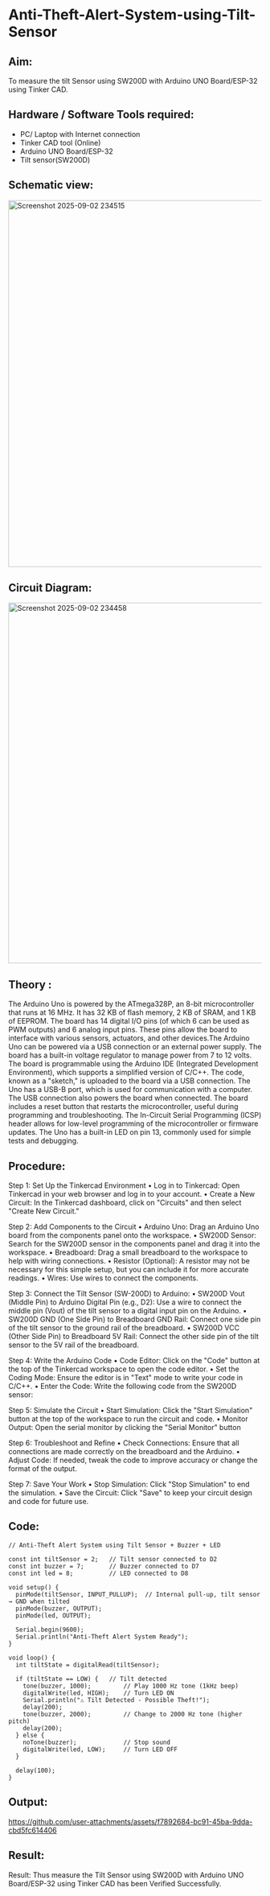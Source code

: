 # Anti-Theft-Alert-System-using-Tilt-Sensor

## Aim: 
To measure the tilt Sensor using SW200D with Arduino UNO Board/ESP-32 using Tinker CAD.

## Hardware / Software Tools required:
- PC/ Laptop with Internet connection
- Tinker CAD tool (Online)
- Arduino UNO Board/ESP-32
- Tilt sensor(SW200D)

## Schematic view:
<img width="976" height="729" alt="Screenshot 2025-09-02 234515" src="https://github.com/user-attachments/assets/d5d45b75-353b-4bba-8da3-7c29b30bb12f" />


## Circuit Diagram:
<img width="817" height="717" alt="Screenshot 2025-09-02 234458" src="https://github.com/user-attachments/assets/76b3ea43-975d-46fb-8018-f08cedb66166" />

 
## Theory :
 The Arduino Uno is powered by the ATmega328P, an 8-bit microcontroller that runs at 16 MHz. It has 32 KB of flash memory, 2 KB of SRAM, and 1 KB of EEPROM. The board has 14 digital I/O pins (of which 6 can be used as PWM outputs) and 6 analog input pins. These pins allow the board to interface with various sensors, actuators, and other devices.The Arduino Uno can be powered via a USB connection or an external power supply. The board has a built-in voltage regulator to manage power from 7 to 12 volts.
The board is programmable using the Arduino IDE (Integrated Development Environment), which supports a simplified version of C/C++. The code, known as a "sketch," is uploaded to the board via a USB connection. The Uno has a USB-B port, which is used for communication with a computer. The USB connection also powers the board when connected. The board includes a reset button that restarts the microcontroller, useful during programming and troubleshooting. The In-Circuit Serial Programming (ICSP) header allows for low-level programming of the microcontroller or firmware updates. The Uno has a built-in LED on pin 13, commonly used for simple tests and debugging.


## Procedure:

Step 1: Set Up the Tinkercad Environment
•	Log in to Tinkercad: Open Tinkercad in your web browser and log in to your account.
•	Create a New Circuit: In the Tinkercad dashboard, click on "Circuits" and then select "Create New Circuit."

Step 2: Add Components to the Circuit
•	Arduino Uno: Drag an Arduino Uno board from the components panel onto the workspace.
•	SW200D Sensor: Search for the SW200D sensor in the components panel and drag it into the workspace.
•	Breadboard: Drag a small breadboard to the workspace to help with wiring connections.
•	Resistor (Optional): A resistor may not be necessary for this simple setup, but you can include it for more accurate readings.
•	Wires: Use wires to connect the components.

Step 3: Connect the Tilt Sensor (SW-200D) to Arduino:
•	SW200D Vout (Middle Pin) to Arduino Digital Pin (e.g., D2): Use a wire to connect the middle pin (Vout) of the tilt sensor to a digital input pin on the Arduino.
•	SW200D GND (One Side Pin) to Breadboard GND Rail: Connect one side pin of the tilt sensor to the ground rail of the breadboard.
•	SW200D VCC (Other Side Pin) to Breadboard 5V Rail: Connect the other side pin of the tilt sensor to the 5V rail of the breadboard.

Step 4: Write the Arduino Code
•	Code Editor: Click on the "Code" button at the top of the Tinkercad workspace to open the code editor.
•	Set the Coding Mode: Ensure the editor is in "Text" mode to write your code in C/C++.
•	Enter the Code: Write the following code from the SW200D sensor:

Step 5: Simulate the Circuit
•	Start Simulation: Click the "Start Simulation" button at the top of the workspace to run the circuit and code.
•	Monitor Output: Open the serial monitor by clicking the "Serial Monitor" button 

Step 6: Troubleshoot and Refine
•	Check Connections: Ensure that all connections are made correctly on the breadboard and the Arduino.
•	Adjust Code: If needed, tweak the code to improve accuracy or change the format of the output.

Step 7: Save Your Work
•	Stop Simulation: Click "Stop Simulation" to end the simulation.
•	Save the Circuit: Click "Save" to keep your circuit design and code for future use.

## Code:
```
// Anti-Theft Alert System using Tilt Sensor + Buzzer + LED

const int tiltSensor = 2;   // Tilt sensor connected to D2
const int buzzer = 7;       // Buzzer connected to D7
const int led = 8;          // LED connected to D8

void setup() {
  pinMode(tiltSensor, INPUT_PULLUP);  // Internal pull-up, tilt sensor → GND when tilted
  pinMode(buzzer, OUTPUT);
  pinMode(led, OUTPUT);

  Serial.begin(9600);
  Serial.println("Anti-Theft Alert System Ready");
}

void loop() {
  int tiltState = digitalRead(tiltSensor);

  if (tiltState == LOW) {   // Tilt detected
    tone(buzzer, 1000);         // Play 1000 Hz tone (1kHz beep)
    digitalWrite(led, HIGH);    // Turn LED ON
    Serial.println("⚠️ Tilt Detected - Possible Theft!");
    delay(200);
    tone(buzzer, 2000);         // Change to 2000 Hz tone (higher pitch)
    delay(200);
  } else {
    noTone(buzzer);             // Stop sound
    digitalWrite(led, LOW);     // Turn LED OFF
  }

  delay(100);
}

```


## Output:

https://github.com/user-attachments/assets/f7892684-bc91-45ba-9dda-cbd5fc614406

## Result:

Result: Thus measure the Tilt Sensor using SW200D with Arduino UNO Board/ESP-32 using Tinker CAD has been Verified Successfully.

